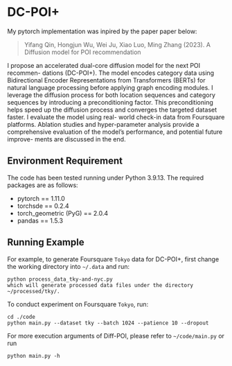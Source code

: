 # DC-POI+

My pytorch implementation was inpired by the paper paper below:

> Yifang Qin, Hongjun Wu, Wei Ju, Xiao Luo, Ming Zhang (2023). A Diffusion model for POI recommendation



I propose an accelerated dual-core diffusion model for the next POI recommen- dations (DC-POI+). The model encodes category data using Bidirectional Encoder Representations from Transformers (BERTs) for natural language processing before applying graph encoding modules. I leverage the diffusion process for both location sequences and category sequences by introducing a preconditioning factor. This preconditioning helps speed up the diffusion process and converges the targeted dataset faster. I evaluate the model using real- world check-in data from Foursquare platforms. Ablation studies and hyper-parameter analysis provide a comprehensive evaluation of the model’s performance, and potential future improve- ments are discussed in the end.

## Environment Requirement
The code has been tested running under Python 3.9.13. The required packages are as follows:

- pytorch == 1.11.0
- torchsde == 0.2.4
- torch_geometric (PyG) == 2.0.4
- pandas == 1.5.3


## Running Example
For example, to generate Foursquare `Tokyo` data for DC-POI+, first change the working directory into `~/.data` and run:

```
python process_data_tky-and-nyc.py
which will generate processed data files under the directory ~/processed/tky/.
```

To conduct experiment on Foursquare `Tokyo`, run:
```
cd ./code
python main.py --dataset tky --batch 1024 --patience 10 --dropout
```
For more execution arguments of Diff-POI, please refer to `~/code/main.py` or run
```
python main.py -h
```
